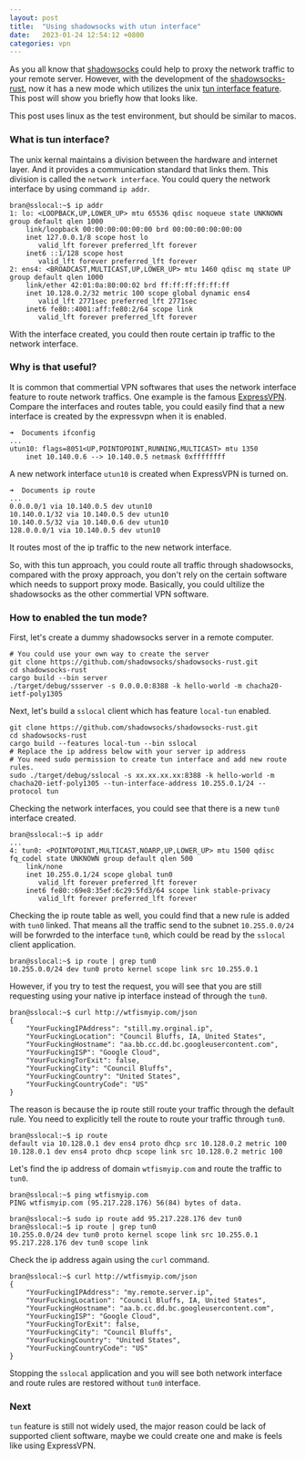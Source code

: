 ```yaml
---
layout: post
title:  "Using shadowsocks with utun interface"
date:   2023-01-24 12:54:12 +0800
categories: vpn
---
```


As you all know that [shadowsocks](https://shadowsocks.org/) could help to proxy the network traffic to your remote server. However, with the development of the [shadowsocks-rust](https://github.com/shadowsocks/shadowsocks-rust), now it has a new mode which utilizes the unix [tun interface feature](https://en.wikipedia.org/wiki/TUN/TAP). This post will show you briefly how that looks like.

This post uses linux as the test environment, but should be similar to macos.

<!--end_excerpt-->

### What is tun interface?

The unix kernal maintains a division between the hardware and internet layer. And it provides a communication standard that links them. This division is called the `network interface`. You could query the network interface by using command `ip addr`.

```
bran@sslocal:~$ ip addr
1: lo: <LOOPBACK,UP,LOWER_UP> mtu 65536 qdisc noqueue state UNKNOWN group default qlen 1000
    link/loopback 00:00:00:00:00:00 brd 00:00:00:00:00:00
    inet 127.0.0.1/8 scope host lo
       valid_lft forever preferred_lft forever
    inet6 ::1/128 scope host
       valid_lft forever preferred_lft forever
2: ens4: <BROADCAST,MULTICAST,UP,LOWER_UP> mtu 1460 qdisc mq state UP group default qlen 1000
    link/ether 42:01:0a:80:00:02 brd ff:ff:ff:ff:ff:ff
    inet 10.128.0.2/32 metric 100 scope global dynamic ens4
       valid_lft 2771sec preferred_lft 2771sec
    inet6 fe80::4001:aff:fe80:2/64 scope link
       valid_lft forever preferred_lft forever
```

With the interface created, you could then route certain ip traffic to the network interface.

### Why is that useful?

It is common that commertial VPN softwares that uses the network interface feature to route network traffics. One example is the famous [ExpressVPN](https://www.expressvpn.com/). Compare the interfaces and routes table, you could easily find that a new interface is created by the expressvpn when it is enabled.

```
➜  Documents ifconfig
...
utun10: flags=8051<UP,POINTOPOINT,RUNNING,MULTICAST> mtu 1350
	inet 10.140.0.6 --> 10.140.0.5 netmask 0xffffffff
```

A new network interface `utun10` is created when ExpressVPN is turned on.

```
➜  Documents ip route
...
0.0.0.0/1 via 10.140.0.5 dev utun10
10.140.0.1/32 via 10.140.0.5 dev utun10
10.140.0.5/32 via 10.140.0.6 dev utun10
128.0.0.0/1 via 10.140.0.5 dev utun10
```

It routes most of the ip traffic to the new network interface.

So, with this tun approach, you could route all traffic through shadowsocks, compared with the proxy approach, you don't rely on the certain software which needs to support proxy mode. Basically, you could ultilize the shadowsocks as the other commertial VPN software.

### How to enabled the tun mode?

First, let's create a dummy shadowsocks server in a remote computer.

```shell
# You could use your own way to create the server
git clone https://github.com/shadowsocks/shadowsocks-rust.git
cd shadowsocks-rust
cargo build --bin server
./target/debug/ssserver -s 0.0.0.0:8388 -k hello-world -m chacha20-ietf-poly1305
```

Next, let's build a `sslocal` client which has feature `local-tun` enabled.

```shell
git clone https://github.com/shadowsocks/shadowsocks-rust.git
cd shadowsocks-rust
cargo build --features local-tun --bin sslocal
# Replace the ip address below with your server ip address
# You need sudo permission to create tun interface and add new route rules.
sudo ./target/debug/sslocal -s xx.xx.xx.xx:8388 -k hello-world -m chacha20-ietf-poly1305 --tun-interface-address 10.255.0.1/24 --protocol tun
```

Checking the network interfaces, you could see that there is a new `tun0` interface created.

```shell
bran@sslocal:~$ ip addr
...
4: tun0: <POINTOPOINT,MULTICAST,NOARP,UP,LOWER_UP> mtu 1500 qdisc fq_codel state UNKNOWN group default qlen 500
    link/none
    inet 10.255.0.1/24 scope global tun0
       valid_lft forever preferred_lft forever
    inet6 fe80::69e8:35ef:6c29:5fd3/64 scope link stable-privacy
       valid_lft forever preferred_lft forever
```

Checking the ip route table as well, you could find that a new rule is added with `tun0` linked. That means all the traffic send to the subnet `10.255.0.0/24` will be forwrded to the interface `tun0`, which could be read by the `sslocal` client application.

```shell
bran@sslocal:~$ ip route | grep tun0
10.255.0.0/24 dev tun0 proto kernel scope link src 10.255.0.1
```

However, if you try to test the request, you will see that you are still requesting using your native ip interface instead of through the `tun0`.

```shell
bran@sslocal:~$ curl http://wtfismyip.com/json
{
    "YourFuckingIPAddress": "still.my.orginal.ip",
    "YourFuckingLocation": "Council Bluffs, IA, United States",
    "YourFuckingHostname": "aa.bb.cc.dd.bc.googleusercontent.com",
    "YourFuckingISP": "Google Cloud",
    "YourFuckingTorExit": false,
    "YourFuckingCity": "Council Bluffs",
    "YourFuckingCountry": "United States",
    "YourFuckingCountryCode": "US"
}
```

The reason is because the ip route still route your traffic through the default rule. You need to explicitly tell the route to route your traffic through `tun0`.

```shell
bran@sslocal:~$ ip route
default via 10.128.0.1 dev ens4 proto dhcp src 10.128.0.2 metric 100
10.128.0.1 dev ens4 proto dhcp scope link src 10.128.0.2 metric 100
```

Let's find the ip address of domain `wtfismyip.com` and route the traffic to `tun0`.

```shell
bran@sslocal:~$ ping wtfismyip.com
PING wtfismyip.com (95.217.228.176) 56(84) bytes of data.

bran@sslocal:~$ sudo ip route add 95.217.228.176 dev tun0
bran@sslocal:~$ ip route | grep tun0
10.255.0.0/24 dev tun0 proto kernel scope link src 10.255.0.1
95.217.228.176 dev tun0 scope link
```

Check the ip address again using the `curl` command.

```shell
bran@sslocal:~$ curl http://wtfismyip.com/json
{
    "YourFuckingIPAddress": "my.remote.server.ip",
    "YourFuckingLocation": "Council Bluffs, IA, United States",
    "YourFuckingHostname": "aa.b.cc.dd.bc.googleusercontent.com",
    "YourFuckingISP": "Google Cloud",
    "YourFuckingTorExit": false,
    "YourFuckingCity": "Council Bluffs",
    "YourFuckingCountry": "United States",
    "YourFuckingCountryCode": "US"
}
```

Stopping the `sslocal` application and you will see both network interface and route rules are restored without `tun0` interface.

### Next

`tun` feature is still not widely used, the major reason could be lack of supported client software, maybe we could create one and make is feels like using ExpressVPN.

